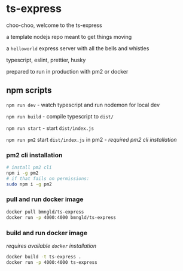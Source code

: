 # ts-express

choo-choo, welcome to the ts-express

a template nodejs repo meant to get things moving

a `helloworld` express server with all the bells and whistles

typescript, eslint, prettier, husky

prepared to run in production with pm2 or docker

## npm scripts

`npm run dev` - watch typescript and run nodemon for local dev

`npm run build` - compile typescript to `dist/`

`npm run start` - start `dist/index.js`

`npm run pm2` start `dist/index.js` in pm2 - *required pm2 cli installation*

### pm2 cli installation

```bash
# install pm2 cli
npm i -g pm2
# if that fails on permissions:
sudo npm i -g pm2
```

### pull and run docker image

```bash
docker pull bmngld/ts-express
docker run -p 4000:4000 bmngld/ts-express
```


### build and run docker image

*requires available `docker` installation*

```bash
docker build -t ts-express .
docker run -p 4000:4000 ts-express
```
